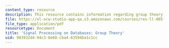 ```yaml
---
content_type: resource
description: This resource contains information regarding group theory.
file: https://ol-ocw-studio-app-qa.s3.amazonaws.com/courses/res-ll-005-mathematics-of-big-data-and-machine-learning-january-iap-2020/983932d494c38e68cba463594ba1c1cc_MITRES_LL_005F12_Lec2.pdf
file_type: application/pdf
resourcetype: Document
title: 'Signal Processing on Databases: Group Theory'
uid: 983932d4-94c3-8e68-cba4-63594ba1c1cc
---
```

